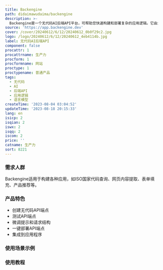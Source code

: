 ```yaml
---
title: Backengine
path: didaimawudaima/backengine
description: >-
  Backengine是一个无代码AI后端API平台，可帮助您快速构建和部署复杂的应用逻辑。它由大型语言模型提供支持，无需编写任何代码或搭建基础设施。您可以描述API响应示例，以及使用自然语言定义API端点逻辑。您可以在测试环境中测试API端点，并微调提示和请求结构。一键部署API端点并集成到您的应用程序中。Backengine的功能包括快速构建和部署应用逻辑、零代码工作空间、无需个别语言模型账户、零基础设施、安全保护、团队协作等。
source: 'https://app.backengine.dev'
cover: /cover/20240612/6/12/20240612_0b0f29c2.jpg
logo: /logo/20240612/6/12/20240612_4eb4114b.jpg
label: 无代码AI后端API
component: false
procattr: 1
procattrname: 生产力
procform: 1
procformname: 网站
proctype: 1
proctypename: 普通产品
tags:
  - 无代码
  - AI
  - 后端API
  - 应用逻辑
  - 语言模型
createTime: '2023-08-04 03:04:52'
updateTime: '2023-08-18 20:15:33'
lang: en
isicp: 2
isqian: 2
iswx: 2
isqq: 2
iscom: 2
price: ''
catname: 生产力
sort: 8221
---
```




### 需求人群
Backengine适用于构建各种应用，如ISO国家代码查询、网页内容提取、表单填充、产品推荐等。

### 产品特色
- 创建无代码API端点
- 测试API端点
- 微调提示和请求结构
- 一键部署API端点
- 集成到应用程序

### 使用场景示例


### 使用教程


  
